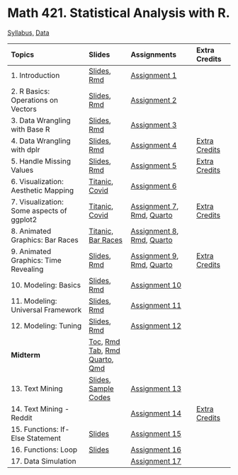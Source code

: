 # Math 421. Statistical Analysis with R. 

[Syllabus,](m421syllabus.html) [Data](data/data.html)


|Topics| Slides |Assignments |Extra Credits | 
|:---|:---|:---|:---|
|1. Introduction| [Slides](slides/1_intro.html), [Rmd](slides/1_intro.Rmd) |[Assignment 1](assignments/assignment1.html) | | 
|2. R Basics: Operations on Vectors|[Slides](slides/2_r_basics.html), [Rmd](slides/2_r_basics.Rmd)  |[Assignment 2](assignments/assignment2.html) | | 
|3. Data Wrangling with Base R| [Slides](slides/3_base_r.html), [Rmd](slides/3_base_r.Rmd) |[Assignment 3](assignments/assignment3.html) | | 
|4. Data Wrangling with dplr| [Slides](slides/4_dplyr.html), [Rmd](slides/4_dplyr.Rmd) |[Assignment 4](assignments/assignment4.html) |[Extra Credits](assignments/assignment4_extra_credits.html) | 
|5. Handle Missing Values| [Slides](slides/5_missing_value_slides.html), [Rmd](slides/5_missing_value_slides.Rmd) |[Assignment 5](assignments/assignment5.html) |[Extra Credits](assignments/assignment5_extra_credits.html) | 
|6. Visualization:  Aesthetic Mapping| [Titanic](slides/6_viz_titanic.html),  [Covid ](slides/6_viz.html) |[Assignment 6](assignments/assignment6.html) | | 
|7. Visualization: Some aspects of ggplot2| [Titanic](slides/7_viz_titanic.html),  [Covid ](slides/7_viz.html) |[Assignment 7](assignments/assignment7.html), [ Rmd](assignments/assignment7.Rmd), [ Quarto](assignments/assignment7.qmd) | [Extra Credits](assignments/assignment7_extra_credits.html)| 
|8. Animated Graphics: Bar Races | [Titanic,](gganimate/8_viz_titanic.html) [Bar Races](gganimate/8_viz_bar_race.html) |[Assignment 8](assignments/assignment8.html), [ Rmd](assignments/assignment8.Rmd), [ Quarto](assignments/assignment8.qmd)   | | 
|9. Animated Graphics: Time Revealing| [Slides](gganimate/9_viz_reveal.html), [Rmd](gganimate/9_viz_reveal.Rmd) |[Assignment 9](assignments/assignment9.html), [ Rmd](assignments/assignment9.Rmd), [ Quarto](assignments/assignment9.qmd)  |[Extra Credits](assignments/assignment9_extra_credits.html)| 
|10. Modeling: Basics| [Slides](gganimate/10_predictive_modeling.html), [Rmd](gganimate/10_predictive_modeling.Rmd) |[Assignment 10](assignments/assignment10.html) | | 
|11. Modeling: Universal Framework| [Slides](gganimate/11_predictive_modeling.html), [Rmd](gganimate/11_predictive_modeling.Rmd) |[Assignment 11](assignments/assignment11.html) | | 
|12. Modeling: Tuning| [Slides](gganimate/12_predictive_modeling_2.html), [Rmd](gganimate/12_predictive_modeling_2.Rmd) |[Assignment 12](assignments/assignment12.html) | |  
|**Midterm**| [Toc](assignments/midterm_toc.html), [Rmd](assignments/midterm_toc.Rmd) <br> [Tab](assignments/midterm_tab.html), [Rmd](assignments/midterm_tab.Rmd) <br> [Quarto](assignments/midterm_qmd.html), [Qmd](assignments/midterm_qmd.qmd) | | |
|13. Text Mining| [Slides](slides/15_text.html),  <br> [Sample Codes](assignments/text_mining_sample_codes2.html) |[Assignment 13](assignments/assignment13.html) | | 
|14. Text Mining - Reddit|  |[Assignment 14](assignments/assignment14.html) | [Extra Credits](assignments/assignment14_extra.html)  | 
|15. Functions: If-Else Statement| [Slides](gganimate/17_writing_functions.html) |[Assignment 15](assignments/assignment15.html) | |
|16. Functions: Loop| [Slides](gganimate/18_writing_functions.html)  |[Assignment 16](assignments/assignment16.html) | |
|17. Data Simulation|  |[Assignment 17](assignments/assignment17.html) | |






 
